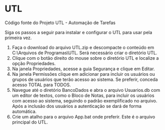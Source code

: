 # UTL
Código fonte do Projeto UTL - Automação de Tarefas

Siga os passos a seguir para instalar e configurar o UTL para usar pela primeira vez.
1)	Faça o download do arquivo UTL.zip e descompacte o conteúdo em C:\Arquivos de Programas\UTL. Será necessário criar o diretório UTL.
2)	Clique com o botão direito do mouse sobre o diretório UTL e localize a opção Propriedades. 
3)	Na janela Propriedades, acesse a guia Segurança e clique em Editar. 
4)  Na janela Permissões clique em adicionar para  incluir os usuários ou grupos de usuários que terão acesso ao sistema. Se preferir, conceda acesso TOTAL para TODOS. 
5)	Navegue até o diretório BancoDados e abra o arquivo Usuarios.db com um editor de textos, como o Bloco de Notas, para incluir os usuários com acesso ao sistema, seguindo o padrão exemplificado no arquivo. Após a inclusão dos usuários a autenticação se dará de forma automática. 
6)	Crie um atalho para o arquivo App.bat onde preferir. Este é o arquivo principal do UTL.
